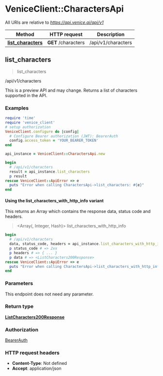 # VeniceClient::CharactersApi

All URIs are relative to *https://api.venice.ai/api/v1*

| Method | HTTP request | Description |
| ------ | ------------ | ----------- |
| [**list_characters**](CharactersApi.md#list_characters) | **GET** /characters | /api/v1/characters |


## list_characters

> <ListCharacters200Response> list_characters

/api/v1/characters

This is a preview API and may change. Returns a list of characters supported in the API.

### Examples

```ruby
require 'time'
require 'venice_client'
# setup authorization
VeniceClient.configure do |config|
  # Configure Bearer authorization (JWT): BearerAuth
  config.access_token = 'YOUR_BEARER_TOKEN'
end

api_instance = VeniceClient::CharactersApi.new

begin
  # /api/v1/characters
  result = api_instance.list_characters
  p result
rescue VeniceClient::ApiError => e
  puts "Error when calling CharactersApi->list_characters: #{e}"
end
```

#### Using the list_characters_with_http_info variant

This returns an Array which contains the response data, status code and headers.

> <Array(<ListCharacters200Response>, Integer, Hash)> list_characters_with_http_info

```ruby
begin
  # /api/v1/characters
  data, status_code, headers = api_instance.list_characters_with_http_info
  p status_code # => 2xx
  p headers # => { ... }
  p data # => <ListCharacters200Response>
rescue VeniceClient::ApiError => e
  puts "Error when calling CharactersApi->list_characters_with_http_info: #{e}"
end
```

### Parameters

This endpoint does not need any parameter.

### Return type

[**ListCharacters200Response**](ListCharacters200Response.md)

### Authorization

[BearerAuth](../README.md#BearerAuth)

### HTTP request headers

- **Content-Type**: Not defined
- **Accept**: application/json

